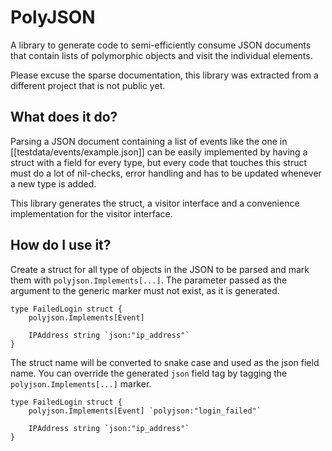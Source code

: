 # PolyJSON

A library to generate code to semi-efficiently consume JSON documents that contain lists of polymorphic objects and visit the individual elements.

Please excuse the sparse documentation, this library was extracted from a different project that is not public yet.

## What does it do?

Parsing a JSON document containing a list of events like the one in [[testdata/events/example.json]] can be easily implemented by having a struct with a field for every type, but every code that touches this struct must do a lot of nil-checks, error handling and has to be updated whenever a new type is added.

This library generates the struct, a visitor interface and a convenience implementation for the visitor interface.

## How do I use it?

Create a struct for all type of objects in the JSON to be parsed and mark them with `polyjson.Implements[...]`. The parameter passed as the argument to the generic marker must not exist, as it is generated.

```golang
type FailedLogin struct {
	polyjson.Implements[Event]

	IPAddress string `json:"ip_address"`
}
```

The struct name will be converted to snake case and used as the json field name. You can override the generated `json` field tag by tagging the `polyjson.Implements[...]` marker.

```golang
type FailedLogin struct {
	polyjson.Implements[Event] `polyjson:"login_failed"`

	IPAddress string `json:"ip_address"`
}
```

